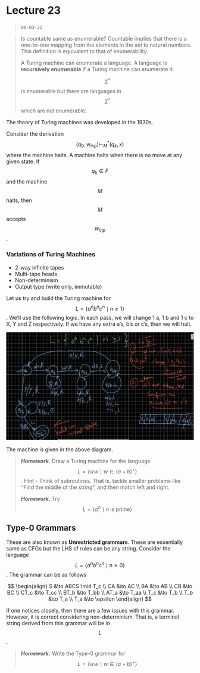 # Lecture 23

> `08-03-22`

> Is countable same as enumerable?  Countable implies  that there is a one-to-one mapping from the elements in the set to natural numbers. This definition is equivalent to that of enumerability.
>
> A Turing machine can enumerate a language. A language is **recursively enumerable** if a Turing machine can enumerate it.
>
> $$\Sigma^*$$ is enumerable but there are languages in $$\Sigma^*$$ which are not enumerable.

The theory of Turing machines was developed in the 1930s.

Consider the derivation $$(q_0, w_{inp}) \vdash^*_M (q_k, x)$$ where the machine halts. A machine halts when there is no move at any given state. If $$q_k \in F$$ and the machine $$M$$ halts, then $$M$$ accepts $$w_{inp}$$.

### Variations of Turing Machines

- 2-way infinite tapes
- Multi-tape heads
- Non-determinism
- Output type (write only, immutable)

Let us try and build the Turing machine for $$L = \{a^nb^nc^n \mid n \geq 1\}$$. We’ll use the following logic. In each pass, we will change 1 a, 1 b and 1 c to X, Y and Z respectively. If we have any extra a’s, b’s or c’s, then we will halt.      

![image-20220312183041093](assets/image-20220312183041093.png)

The machine is given in the above diagram.

> ***Homework.*** Draw a Turing machine for the language $$L = \{ww \mid w \in (a + b)^+\}$$. Hint - Think of subroutines. That is, tackle smaller problems like “Find the middle of the string”, and then match left and right.
>
> ***Homework.*** Try $$L = \{a^n \mid n \text{ is prime}\}$$

## Type-0 Grammars

These are also known as **Unrestricted grammars**. These are essentially same as CFGs but the LHS of rules can be any string. Consider the language $$L = \{a^nb^nc^n\mid n \geq 0\}$$. The grammar can be as follows


$$
\begin{align}
S &\to ABCS \mid T_c \\
CA &\to AC \\
BA &\to AB \\ 
CB &\to BC \\
CT_c &\to T_cc \\ 
BT_b &\to T_bb \\
AT_a &\to T_aa \\
T_c &\to T_b \\ 
T_b &\to T_a \\
T_a &\to \epsilon
\end{align}
$$


If one notices closely, then there are a few issues with this grammar. However, it is correct considering non-determinism. That is, a terminal string derived from this grammar will be in $$L$$. 

> ***Homework.*** Write the Type-0 grammar for $$L = \{ww \mid w \in (a + b)^+\}$$